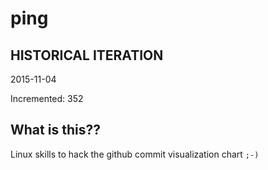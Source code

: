 # ping

## HISTORICAL ITERATION
2015-11-04

Incremented: 352

## What is this?? 
Linux skills to hack the github commit visualization chart `;-)`
